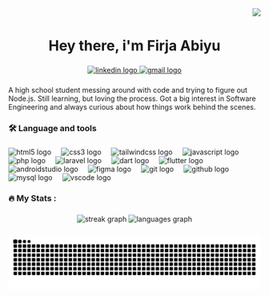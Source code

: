 <div align="right">
  <img src="https://visitor-badge.laobi.icu/badge?page_id=firjaabiyu.firjaabiyu&"  />
</div>

###

<h1 align="center">Hey there, i'm Firja Abiyu</h1>

###

<div align="center">
  <a href="https://www.linkedin.com/in/firjaabiyu/" target="_blank">
    <img src="https://img.shields.io/static/v1?message=LinkedIn&logo=linkedin&label=&color=0077B5&logoColor=white&labelColor=&style=flat" height="20" alt="linkedin logo"  />
  </a>
  <a href="mailto:firjaabiyu@gmail.com?subject=Hello&body=Lets%20colaborate!%0A%0ALooking%20forward%20to%20your%20response." target="_blank">
    <img src="https://img.shields.io/static/v1?message=Gmail&logo=gmail&label=&color=D14836&logoColor=white&labelColor=&style=flat" height="20" alt="gmail logo"  />
  </a>
</div>

###

<p align="left">A high school student messing around with code and trying to figure out Node.js. Still learning, but loving the process. Got a big interest in Software Engineering and always curious about how things work behind the scenes.</p>

###

<h3 align="left">🛠 Language and tools</h3>

###

<div align="left">
  <img src="https://skillicons.dev/icons?i=html" height="40" alt="html5 logo"  />
  <img width="12" />
  <img src="https://skillicons.dev/icons?i=css" height="40" alt="css3 logo"  />
  <img width="12" />
  <img src="https://skillicons.dev/icons?i=tailwind" height="40" alt="tailwindcss logo"  />
  <img width="12" />
  <img src="https://skillicons.dev/icons?i=js" height="40" alt="javascript logo"  />
  <img width="12" />
  <img src="https://skillicons.dev/icons?i=php" height="40" alt="php logo"  />
  <img width="12" />
  <img src="https://skillicons.dev/icons?i=laravel" height="40" alt="laravel logo"  />
  <img width="12" />
  <img src="https://skillicons.dev/icons?i=dart" height="40" alt="dart logo"  />
  <img width="12" />
  <img src="https://skillicons.dev/icons?i=flutter" height="40" alt="flutter logo"  />
  <img width="12" />
  <img src="https://skillicons.dev/icons?i=androidstudio" height="40" alt="androidstudio logo"  />
  <img width="12" />
  <img src="https://skillicons.dev/icons?i=figma" height="40" alt="figma logo"  />
  <img width="12" />
  <img src="https://skillicons.dev/icons?i=git" height="40" alt="git logo"  />
  <img width="12" />
  <img src="https://skillicons.dev/icons?i=github" height="40" alt="github logo"  />
  <img width="12" />
  <img src="https://skillicons.dev/icons?i=mysql" height="40" alt="mysql logo"  />
  <img width="12" />
  <img src="https://skillicons.dev/icons?i=vscode" height="40" alt="vscode logo"  />
</div>

###

<h3 align="left">🔥   My Stats :</h3>

###

<div align="center">
  <img src="https://streak-stats.demolab.com?user=firjaabiyu&locale=en&mode=weekly&theme=dark&hide_border=false&border_radius=5&order=3" height="205" alt="streak graph"  />
  <img src="https://github-readme-stats.vercel.app/api/top-langs?username=firjaabiyu&locale=en&hide_title=false&layout=compact&card_width=320&theme=dark&hide_border=false&order=2" height="205" alt="languages graph"  />
</div>

###

<img src="https://raw.githubusercontent.com/firjaabiyu/firjaabiyu/output/snake.svg" alt="Snake animation" />

###
